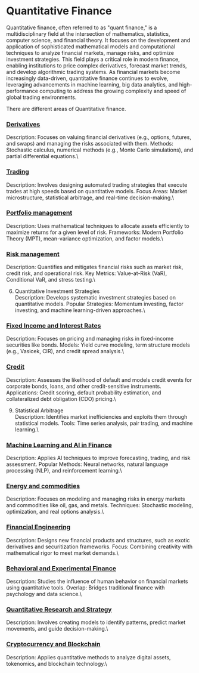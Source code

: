 # Quantitative Finance

Quantitative finance, often referred to as "quant finance," is a multidisciplinary field at the intersection of mathematics, statistics, computer science, and financial theory. It focuses on the development and application of sophisticated mathematical models and computational techniques to analyze financial markets, manage risks, and optimize investment strategies. This field plays a critical role in modern finance, enabling institutions to price complex derivatives, forecast market trends, and develop algorithmic trading systems. As financial markets become increasingly data-driven, quantitative finance continues to evolve, leveraging advancements in machine learning, big data analytics, and high-performance computing to address the growing complexity and speed of global trading environments.

There are different areas of Quantitative finance.

### [Derivatives]()
Description: Focuses on valuing financial derivatives (e.g., options, futures, and swaps) and managing the risks associated with them.
Methods: Stochastic calculus, numerical methods (e.g., Monte Carlo simulations), and partial differential equations.\

### [Trading]()
Description: Involves designing automated trading strategies that execute trades at high speeds based on quantitative models.
Focus Areas: Market microstructure, statistical arbitrage, and real-time decision-making.\

### [Portfolio management]()
Description: Uses mathematical techniques to allocate assets efficiently to maximize returns for a given level of risk.
Frameworks: Modern Portfolio Theory (MPT), mean-variance optimization, and factor models.\

### [Risk management]()
Description: Quantifies and mitigates financial risks such as market risk, credit risk, and operational risk.
Key Metrics: Value-at-Risk (VaR), Conditional VaR, and stress testing.\

6. Quantitative Investment Strategies\
Description: Develops systematic investment strategies based on quantitative models.
Popular Strategies: Momentum investing, factor investing, and machine learning-driven approaches.\

### [Fixed Income and Interest Rates]()
Description: Focuses on pricing and managing risks in fixed-income securities like bonds.
Models: Yield curve modeling, term structure models (e.g., Vasicek, CIR), and credit spread analysis.\

### [Credit]()
Description: Assesses the likelihood of default and models credit events for corporate bonds, loans, and other credit-sensitive instruments.
Applications: Credit scoring, default probability estimation, and collateralized debt obligation (CDO) pricing.\

9. Statistical Arbitrage\
Description: Identifies market inefficiencies and exploits them through statistical models.
Tools: Time series analysis, pair trading, and machine learning.\

### [Machine Learning and AI in Finance]()
Description: Applies AI techniques to improve forecasting, trading, and risk assessment.
Popular Methods: Neural networks, natural language processing (NLP), and reinforcement learning.\

### [Energy and commodities]()
Description: Focuses on modeling and managing risks in energy markets and commodities like oil, gas, and metals.
Techniques: Stochastic modeling, optimization, and real options analysis.\

### [Financial Engineering]()
Description: Designs new financial products and structures, such as exotic derivatives and securitization frameworks.
Focus: Combining creativity with mathematical rigor to meet market demands.\

### [Behavioral and Experimental Finance]()
Description: Studies the influence of human behavior on financial markets using quantitative tools.
Overlap: Bridges traditional finance with psychology and data science.\

### [Quantitative Research and Strategy]()
Description: Involves creating models to identify patterns, predict market movements, and guide decision-making.\

### [Cryptocurrency and Blockchain]()
Description: Applies quantitative methods to analyze digital assets, tokenomics, and blockchain technology.\
